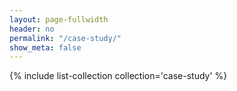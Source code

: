 ```yaml
---
layout: page-fullwidth
header: no
permalink: "/case-study/"
show_meta: false
---
```


{% include list-collection collection='case-study' %}
